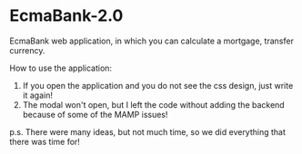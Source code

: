 # EcmaBank-2.0
EcmaBank web application, in which you can calculate a mortgage, transfer currency.

How to use the application:
1) If you open the application and you do not see the css design, just write it again!
2) The modal won't open, but I left the code without adding the backend because of some of the MAMP issues!

p.s. There were many ideas, but not much time, so we did everything that there was time for!
